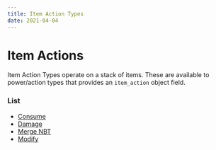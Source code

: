 ```yaml
---
title: Item Action Types
date: 2021-04-04
---
```


# Item Actions

Item Action Types operate on a stack of items. These are available to power/action types that provides an `item_action` object field.


### List

* [Consume](item_action_types/consume.md)
* [Damage](item_action_types/damage.md)
* [Merge NBT](item_action_types/merge_nbt.md)
* [Modify](item_action_types/modify.md)
